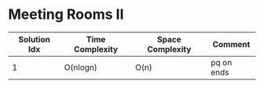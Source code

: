 # Meeting Rooms II

| Solution Idx | Time Complexity | Space Complexity | Comment    |
| ------------ | --------------- | ---------------- | ---------- |
| 1            | O(nlogn)        | O(n)             | pq on ends |

